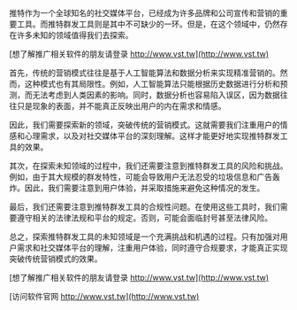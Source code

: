 推特作为一个全球知名的社交媒体平台，已经成为许多品牌和公司宣传和营销的重要工具。而推特群发工具则是其中不可缺少的一环。但是，在这个领域中，仍然存在许多未知的领域值得我们去探索。

[想了解推广相关软件的朋友请登录 http://www.vst.tw](http://www.vst.tw)

首先，传统的营销模式往往是基于人工智能算法和数据分析来实现精准营销的。然而，这种模式也有其局限性。例如，人工智能算法只能根据历史数据进行分析和预测，而无法考虑到人类因素的影响。同时，数据分析也容易陷入误区，因为数据往往只是现象的表面，并不能真正反映出用户的内在需求和情感。

因此，我们需要探索新的领域，突破传统的营销模式。这就需要我们注重用户的情感和心理需求，以及对社交媒体平台的深刻理解。这样才能更好地实现推特群发工具的效果。

其次，在探索未知领域的过程中，我们还需要注意到推特群发工具的风险和挑战。例如，由于其大规模的群发特性，可能会导致用户无法忍受的垃圾信息和广告轰炸。因此，我们需要注意到用户体验，并采取措施来避免这种情况的发生。

最后，我们还需要注意到推特群发工具的合规性问题。在使用这些工具时，我们需要遵守相关的法律法规和平台的规定。否则，可能会面临封号甚至法律风险。

总之，探索推特群发工具的未知领域是一个充满挑战和机遇的过程。只有加强对用户需求和社交媒体平台的理解，注重用户体验，同时遵守合规要求，才能真正实现突破传统营销模式的效果。

[想了解推广相关软件的朋友请登录 http://www.vst.tw](http://www.vst.tw)


[访问软件官网 http://www.vst.tw](http://www.vst.tw)
